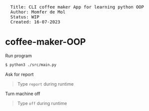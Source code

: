 
<pre>
  Title: CLI coffee maker App for learning python OOP
  Author: Momfer de Mol
  Status: WIP
  Created: 16-07-2023
</pre>

# coffee-maker-OOP

Run program
```sh
$ python3 ./src/main.py
```

Ask for report

> Type `report` during runtime

Turn machine off

> Type `off` during runtime